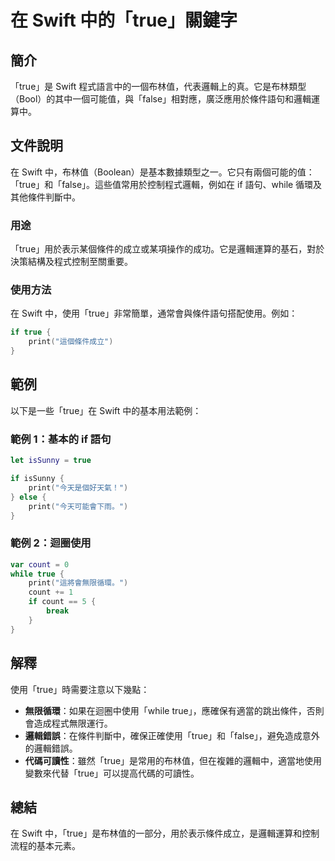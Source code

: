 <!--
Meta Description: # 在 Swift 中的「true」關鍵字 ## 簡介 「true」是 Swift 程式語言中的一個布林值，代表邏輯上的真。它是布林類型（Bool）的其中一個可能值，與「false」相對應，廣泛應用於條件語句和邏輯運算中。 ## 文件說明 在 Swift 中，布林值（Boolean）是基本數據類型之...
Meta Keywords: true, swift, print, false, while
-->

# 在 Swift 中的「true」關鍵字

## 簡介
「true」是 Swift 程式語言中的一個布林值，代表邏輯上的真。它是布林類型（Bool）的其中一個可能值，與「false」相對應，廣泛應用於條件語句和邏輯運算中。

## 文件說明
在 Swift 中，布林值（Boolean）是基本數據類型之一。它只有兩個可能的值：「true」和「false」。這些值常用於控制程式邏輯，例如在 if 語句、while 循環及其他條件判斷中。

### 用途
「true」用於表示某個條件的成立或某項操作的成功。它是邏輯運算的基石，對於決策結構及程式控制至關重要。

### 使用方法
在 Swift 中，使用「true」非常簡單，通常會與條件語句搭配使用。例如：

```swift
if true {
    print("這個條件成立")
}
```

## 範例
以下是一些「true」在 Swift 中的基本用法範例：

### 範例 1：基本的 if 語句
```swift
let isSunny = true

if isSunny {
    print("今天是個好天氣！")
} else {
    print("今天可能會下雨。")
}
```

### 範例 2：迴圈使用
```swift
var count = 0
while true {
    print("這將會無限循環。")
    count += 1
    if count == 5 {
        break
    }
}
```

## 解釋
使用「true」時需要注意以下幾點：
- **無限循環**：如果在迴圈中使用「while true」，應確保有適當的跳出條件，否則會造成程式無限運行。
- **邏輯錯誤**：在條件判斷中，確保正確使用「true」和「false」，避免造成意外的邏輯錯誤。
- **代碼可讀性**：雖然「true」是常用的布林值，但在複雜的邏輯中，適當地使用變數來代替「true」可以提高代碼的可讀性。

## 總結
在 Swift 中，「true」是布林值的一部分，用於表示條件成立，是邏輯運算和控制流程的基本元素。